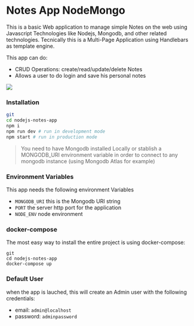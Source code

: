 # Notes App NodeMongo

This is a basic Web application to manage simple Notes on the web using Javascript Technologies like Nodejs, Mongodb, and other related technologies. Tecnically this is a Multi-Page Application using Handlebars as template engine.

This app can do:

- CRUD Operations: create/read/update/delete Notes
- Allows a user to do login and save his personal notes


![](docs/screenshot.png)

### Installation

```sh
git
cd nodejs-notes-app
npm i
npm run dev # run in development mode
npm start # run in production mode
```

> You need to have Mongodb installed Locally or stablish a MONGODB_URI environment variable in order to connect to any mongodb instance (using Mongodb Atlas for example)

### Environment Variables

This app needs the following environment Variables

- `MONGODB_URI` this is the Mongodb URI string
- `PORT` the server http port for the application
- `NODE_ENV` node environment

### docker-compose

The most easy way to install the entire project is using docker-compose:

```shell
git
cd nodejs-notes-app
docker-compose up
```

### Default User

when the app is lauched, this will create an Admin user with the following credentials:

- email: `admin@localhost`
- password: `adminpassword`
